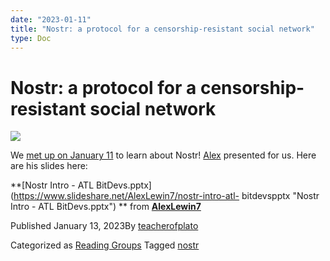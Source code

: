 ```yaml
---
date: "2023-01-11"
title: "Nostr: a protocol for a censorship-resistant social network"
type: Doc
---
```

# Nostr: a protocol for a censorship-resistant social network

![](content/uploads/2023/01/ATLBitDevs_2023-01-11_nostr-1568x882.jpg)

We [met up on January
11](https://www.meetup.com/atlantabitdevs/events/290677994/) to learn about
Nostr! [Alex](https://twitter.com/_AlexLewin) presented for us. Here are his
slides here:

**[Nostr Intro - ATL
BitDevs.pptx](https://www.slideshare.net/AlexLewin7/nostr-intro-atl-
bitdevspptx "Nostr Intro - ATL BitDevs.pptx") ** from
**[AlexLewin7](https://www.slideshare.net/AlexLewin7)**

Published January 13, 2023By
[teacherofplato](author/teacherofplato/index.html)

Categorized as [Reading Groups](category/reading-groups/index.html) Tagged
[nostr](tag/nostr/index.html)

#